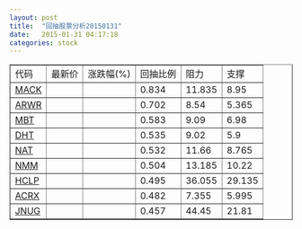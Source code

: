 ```yaml
---
layout: post
title:  "回抽股票分析20150131"
date:   2015-01-31 04:17:18
categories: stock
---
```

<script type="text/javascript">
var stockList = []
stockList.push('gb_mack');
stockList.push('gb_arwr');
stockList.push('gb_mbt');
stockList.push('gb_dht');
stockList.push('gb_nat');
stockList.push('gb_nmm');
stockList.push('gb_hclp');
stockList.push('gb_acrx');
stockList.push('gb_jnug');
</script>
<table border="1">
 <tr>
 <td>代码</td>
 <td>最新价</td>
 <td>涨跌幅(%)</td>
 <td>回抽比例</td>
 <td>阻力</td>
 <td>支撑</td>
</tr>
  <tr id="mack">
  <td><a href="http://stock.finance.sina.com.cn/usstock/quotes/MACK.html" target="_blank">MACK</a></td><td></td><td></td><td>0.834</td><td>11.835</td><td>8.95</td></tr>
  <tr id="arwr">
  <td><a href="http://stock.finance.sina.com.cn/usstock/quotes/ARWR.html" target="_blank">ARWR</a></td><td></td><td></td><td>0.702</td><td>8.54</td><td>5.365</td></tr>
  <tr id="mbt">
  <td><a href="http://stock.finance.sina.com.cn/usstock/quotes/MBT.html" target="_blank">MBT</a></td><td></td><td></td><td>0.583</td><td>9.09</td><td>6.98</td></tr>
  <tr id="dht">
  <td><a href="http://stock.finance.sina.com.cn/usstock/quotes/DHT.html" target="_blank">DHT</a></td><td></td><td></td><td>0.535</td><td>9.02</td><td>5.9</td></tr>
  <tr id="nat">
  <td><a href="http://stock.finance.sina.com.cn/usstock/quotes/NAT.html" target="_blank">NAT</a></td><td></td><td></td><td>0.532</td><td>11.66</td><td>8.765</td></tr>
  <tr id="nmm">
  <td><a href="http://stock.finance.sina.com.cn/usstock/quotes/NMM.html" target="_blank">NMM</a></td><td></td><td></td><td>0.504</td><td>13.185</td><td>10.22</td></tr>
  <tr id="hclp">
  <td><a href="http://stock.finance.sina.com.cn/usstock/quotes/HCLP.html" target="_blank">HCLP</a></td><td></td><td></td><td>0.495</td><td>36.055</td><td>29.135</td></tr>
  <tr id="acrx">
  <td><a href="http://stock.finance.sina.com.cn/usstock/quotes/ACRX.html" target="_blank">ACRX</a></td><td></td><td></td><td>0.482</td><td>7.355</td><td>5.995</td></tr>
  <tr id="jnug">
  <td><a href="http://stock.finance.sina.com.cn/usstock/quotes/JNUG.html" target="_blank">JNUG</a></td><td></td><td></td><td>0.457</td><td>44.45</td><td>21.81</td></tr>
</table>
